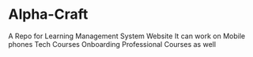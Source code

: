 # Alpha-Craft
A Repo for Learning Management System
Website
It can work on Mobile phones
Tech Courses Onboarding
Professional Courses as well
